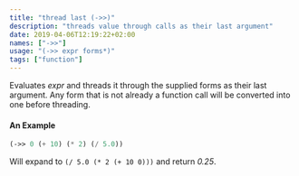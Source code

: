 ```yaml
---
title: "thread last (->>)"
description: "threads value through calls as their last argument"
date: 2019-04-06T12:19:22+02:00
names: ["->>"]
usage: "(->> expr forms*)"
tags: ["function"]
---
```


Evaluates _expr_ and threads it through the supplied forms as their last argument. Any form that is not already a function call will be converted into one before threading.

#### An Example

```scheme
(->> 0 (+ 10) (* 2) (/ 5.0))
```

Will expand to `(/ 5.0 (* 2 (+ 10 0)))` and return _0.25_.
